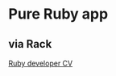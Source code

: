 <h1>Pure Ruby app</h1>
<h2>via Rack</h2>
<a href="http://static2112.herokuapp.com/">Ruby developer CV</a>